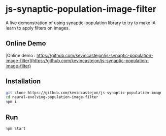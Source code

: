 # js-synaptic-population-image-filter

A live demonstration of using synaptic-population library to try to make IA learn to apply filters on images.

## Online Demo

[Online demo : https://github.com/kevincastejon/js-synaptic-population-image-filter](https://github.com/kevincastejon/js-synaptic-population-image-filter)

## Installation

```bash
git clone https://github.com/kevincastejon/js-synaptic-population-image-filter.git
cd neural-evolving-population-image-filter
npm i
```

## Run

```bash
npm start
```
